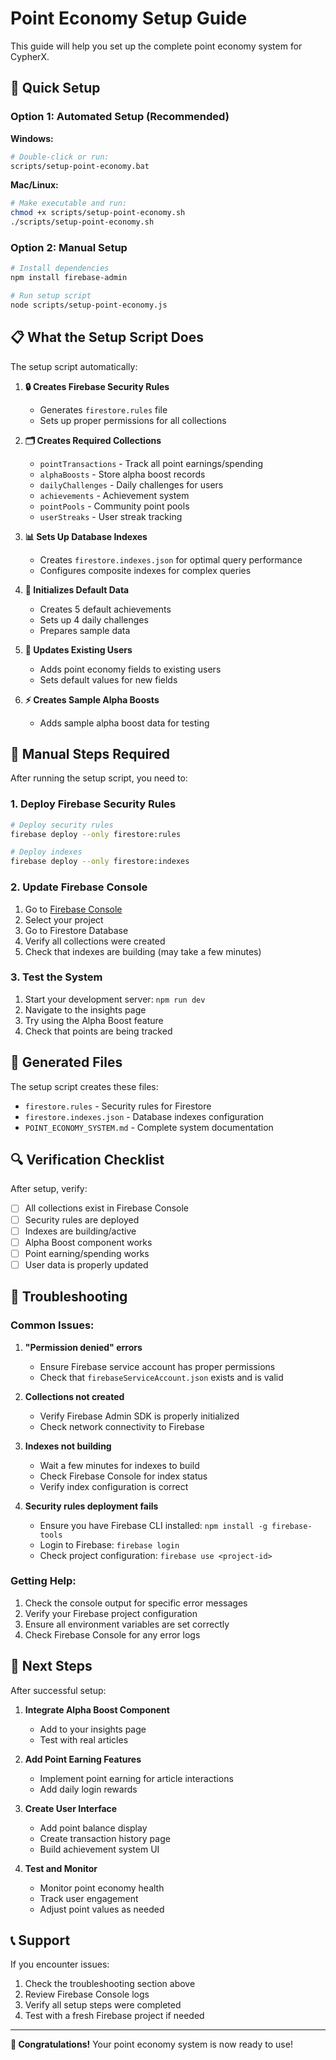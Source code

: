 # Point Economy Setup Guide

This guide will help you set up the complete point economy system for CypherX.

## 🚀 Quick Setup

### Option 1: Automated Setup (Recommended)

**Windows:**
```bash
# Double-click or run:
scripts/setup-point-economy.bat
```

**Mac/Linux:**
```bash
# Make executable and run:
chmod +x scripts/setup-point-economy.sh
./scripts/setup-point-economy.sh
```

### Option 2: Manual Setup

```bash
# Install dependencies
npm install firebase-admin

# Run setup script
node scripts/setup-point-economy.js
```

## 📋 What the Setup Script Does

The setup script automatically:

1. **🔒 Creates Firebase Security Rules**
   - Generates `firestore.rules` file
   - Sets up proper permissions for all collections

2. **🗂️ Creates Required Collections**
   - `pointTransactions` - Track all point earnings/spending
   - `alphaBoosts` - Store alpha boost records
   - `dailyChallenges` - Daily challenges for users
   - `achievements` - Achievement system
   - `pointPools` - Community point pools
   - `userStreaks` - User streak tracking

3. **📊 Sets Up Database Indexes**
   - Creates `firestore.indexes.json` for optimal query performance
   - Configures composite indexes for complex queries

4. **🎯 Initializes Default Data**
   - Creates 5 default achievements
   - Sets up 4 daily challenges
   - Prepares sample data

5. **👥 Updates Existing Users**
   - Adds point economy fields to existing users
   - Sets default values for new fields

6. **⚡ Creates Sample Alpha Boosts**
   - Adds sample alpha boost data for testing

## 🔧 Manual Steps Required

After running the setup script, you need to:

### 1. Deploy Firebase Security Rules

```bash
# Deploy security rules
firebase deploy --only firestore:rules

# Deploy indexes
firebase deploy --only firestore:indexes
```

### 2. Update Firebase Console

1. Go to [Firebase Console](https://console.firebase.google.com)
2. Select your project
3. Go to Firestore Database
4. Verify all collections were created
5. Check that indexes are building (may take a few minutes)

### 3. Test the System

1. Start your development server: `npm run dev`
2. Navigate to the insights page
3. Try using the Alpha Boost feature
4. Check that points are being tracked

## 📁 Generated Files

The setup script creates these files:

- `firestore.rules` - Security rules for Firestore
- `firestore.indexes.json` - Database indexes configuration
- `POINT_ECONOMY_SYSTEM.md` - Complete system documentation

## 🔍 Verification Checklist

After setup, verify:

- [ ] All collections exist in Firebase Console
- [ ] Security rules are deployed
- [ ] Indexes are building/active
- [ ] Alpha Boost component works
- [ ] Point earning/spending works
- [ ] User data is properly updated

## 🐛 Troubleshooting

### Common Issues:

1. **"Permission denied" errors**
   - Ensure Firebase service account has proper permissions
   - Check that `firebaseServiceAccount.json` exists and is valid

2. **Collections not created**
   - Verify Firebase Admin SDK is properly initialized
   - Check network connectivity to Firebase

3. **Indexes not building**
   - Wait a few minutes for indexes to build
   - Check Firebase Console for index status
   - Verify index configuration is correct

4. **Security rules deployment fails**
   - Ensure you have Firebase CLI installed: `npm install -g firebase-tools`
   - Login to Firebase: `firebase login`
   - Check project configuration: `firebase use <project-id>`

### Getting Help:

1. Check the console output for specific error messages
2. Verify your Firebase project configuration
3. Ensure all environment variables are set correctly
4. Check Firebase Console for any error logs

## 🎯 Next Steps

After successful setup:

1. **Integrate Alpha Boost Component**
   - Add to your insights page
   - Test with real articles

2. **Add Point Earning Features**
   - Implement point earning for article interactions
   - Add daily login rewards

3. **Create User Interface**
   - Add point balance display
   - Create transaction history page
   - Build achievement system UI

4. **Test and Monitor**
   - Monitor point economy health
   - Track user engagement
   - Adjust point values as needed

## 📞 Support

If you encounter issues:

1. Check the troubleshooting section above
2. Review Firebase Console logs
3. Verify all setup steps were completed
4. Test with a fresh Firebase project if needed

---

**🎉 Congratulations!** Your point economy system is now ready to use!
